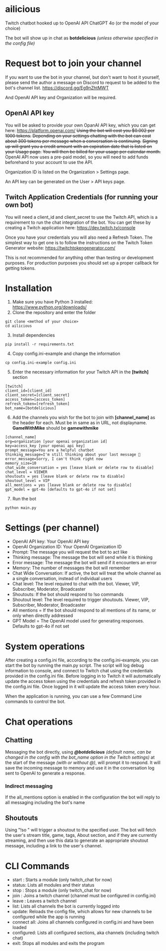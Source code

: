 # ailicious
Twitch chatbot hooked up to OpenAI API ChatGPT 4o (or the model of your choice)

The bot will show up in chat as __botdelicious__ *(unless otherwise specified in the config file)*


# Request bot to join your channel
If you want to use the bot in your channel, but don't want to host it yourself, please send the author a message on Discord to request to be added to the bot's channel list.
https://discord.gg/Eg9nZhtMWT 

And OpenAI API key and Organization will be required.


## OpenAI API key
You will be asked to provide your own OpanAI API key, which you can get here: https://platform.openai.com/
~~Using the bot will cost you $0.002 per 1000 tokens.~~
~~Depending on your settings chatting with the bot can cost about 300 tokens per message when a conversation is continuing.~~
~~Signing up will grant you a credit amount with an expiration date that is listed on your Usage page.~~
~~You will then be billed for your usage per calendar month.~~
OpenAI API now uses a pre-paid model, so you will need to add funds beforehand to your account to use the API.

Organization ID is listed on the Organization > Settings page.

An API key can be generated on the User > API keys page.


## Twitch Application Credentials (for running your own bot)
You will need a client_id and client_secret to use the Twitch API, which is a requirement to run the chat integration of the bot. You can get these by creating a Twitch application here: https://dev.twitch.tv/console

Once you have your credentials you will also need a Refresh Token. The simplest way to get one is to follow the instructions on the Twitch Token Generator website: https://twitchtokengenerator.com/

This is not recommended for anything other than testing or development purposes. For production purposes you should set up a proper callback for getting tokens.

# Installation
1. Make sure you have Python 3 installed: https://www.python.org/downloads/
2. Clone the repository and enter the folder
```
git clone <method of your choice>
cd ailicious
```
3. Install dependencies
```
pip install -r requirements.txt
```
4. Copy config.ini-example and change the information
```
cp config.ini-example config.ini
```
5. Enter the necessary information for your Twitch API in the __[twitch]__ section
```
[twitch]
client_id=[client_id]
client_secret=[client_secret]
access_token=[access_token]
refresh_token=[refresh_token]
bot_name=[botdelicious]
```
6. Add the channels you wish for the bot to join with __[channel_name]__ as the header for each. Must be in same as in URL, not displayname. __GameWithMike__ should be __gamewithmike__
```
[channel_name]
org=organization [your openai organization id]
key=access_key [your openai api key]
prompt_message=You are a helpful chatbot
thinking_message=I'm still thinking about your last message 🤔
error_message=Sorry, I can't think right now
memory_size=10
chat_wide_conversation = yes [leave blank or delete row to disable]
chat_level = VIEWER
shoutouts = yes [leave blank or delete row to disable]
shoutout_level = VIP
all_mentions = yes [leave blank or delete row to disable]
gpt_model = gpt-4o [defaults to gpt-4o if not set]
```
7. Run the bot
```
python main.py
```

# Settings (per channel)
- OpenAI API key: Your OpenAI API key
- OpenAI Organization ID: Your OpenAI Organization ID
- Prompt: The message you will request the bot to act like
- Thinking message: The message the bot will send while it is thinking
- Error message: The message the bot will send if it encounters an error
- Memory: The number of messages the bot will remember
- Chat Wide Conversation: If active, the bot will treat the whole channel as a single conversation, instead of individual users
- Chat level: The level required to chat with the bot. Viewer, VIP, Subscriber, Moderator, Broadcaster
- Shoutouts: If the bot should respond to !so commands
- Shoutout level: The level required to trigger shoutouts.  Viewer, VIP, Subscriber, Moderator, Broadcaster
- All mentions = If the bot should respond to all mentions of its name, or only when directly addressed
- GPT Model = The OpenAI model used for generating responses. Defaults to gpt-4o if not set

# System operations
After creating a config.ini file, according to the config.ini-example, you can start the bot by running the main.py script.
The script will log debug information to console, and connect to Twitch chat using the credentials provided in the config.ini file. Before logging in to Twitch it will automatically update the access token using the credentials and refresh token provided in the config.ini file.
Once logged in it will update the access token every hour.

When the application is running, you can use a few Command Line commands to control the bot.


# Chat operations
## Chatting
Messaging the bot directly, using __*@botdelicious*__ *(default name, can be changed in the config with the bot_name option in the Twitch settings)* at the start of the message *(with or without @)*, will prompt it to respond. It will save the incoming message to memory and use it in the conversation log sent to OpenAI to generate a response.
### Indirect messaging
If the all_mentions option is enabled in the configuration the bot will reply to all messaging including the bot's name

## Shoutouts
Using "!so <username>" will trigger a shoutout to the specified user. The bot will fetch the user's stream title, game, tags, About section, and if they are currently streaming, and then use this data to generate an appropriate shoutout message, including a link to the user's channel.

# CLI Commands
- start <module>: Starts a module (only twitch_chat for now)
- status: Lists all modules and their status
- stop <module>: Stops a module (only twitch_chat for now)
- join <channel>: Joins a twitch channel (channel must be configured in config.ini)
- leave <channel>: Leaves a twitch channel
- list: Lists all channels the bot is currently logged into 
- update: Reloads the config file, which allows for new channels to be configured while the app is running
- connect all: Joins all channels configured in config.ini and have been loaded
- configured: Lists all configured sections, aka channels (including twitch chat)
- exit: Stops all modules and exits the program